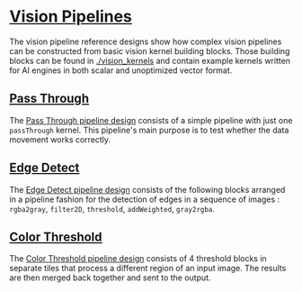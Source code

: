 <!---//===- README.md --------------------------*- Markdown -*-===//
//
// This file is licensed under the Apache License v2.0 with LLVM Exceptions.
// See https://llvm.org/LICENSE.txt for license information.
// SPDX-License-Identifier: Apache-2.0 WITH LLVM-exception
//
// Copyright (C) 2022, Advanced Micro Devices, Inc.
// 
//===----------------------------------------------------------------------===//-->

# <ins>Vision Pipelines</ins>

The vision pipeline reference designs show how complex vision pipelines can be constructed from basic vision kernel building blocks. Those building blocks can be found in [./vision_kernels](./vision_kernels) and contain example kernels written for AI engines in both scalar and unoptimized vector format. 

## <ins>[Pass Through](./passthrough/)</ins>

The [Pass Through pipeline design](./passthrough/) consists of a simple pipeline with just one `passThrough` kernel. This pipeline's main purpose is to test whether the data movement works correctly.

## <ins>[Edge Detect](./edge_detect/)</ins>

The [Edge Detect pipeline design](./edge_detect/) consists of the following blocks arranged in a pipeline fashion for the detection of edges in a sequence of images : `rgba2gray`, `filter2D`, `threshold`, `addWeighted`, `gray2rgba`.

## <ins>[Color Threshold](./color_threshold/)</ins>

The [Color Threshold pipeline design](./color_threshold/) consists of 4 threshold blocks in separate tiles that process a different region of an input image. The results are then merged back together and sent to the output.
